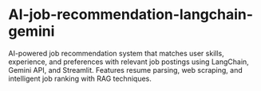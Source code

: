 # AI-job-recommendation-langchain-gemini
AI-powered job recommendation system that matches user skills, experience, and preferences with relevant job postings using LangChain, Gemini API, and Streamlit. Features resume parsing, web scraping, and intelligent job ranking with RAG techniques.
